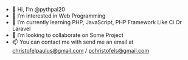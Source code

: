 - 👋 Hi, I’m @pythpal20
- 👀 I’m interested in Web Programming
- 🌱 I’m currently learning PHP, JavaScript, PHP Framework Like Ci Or Laravel
- 💞️ I’m looking to collaborate on Some Project
- 📫 You can contact me with send me an email at christofelpaulus@gmail.com / pchristofels@gmail.com

<!---
pythpal20/pythpal20 is a ✨ special ✨ repository because its `README.md` (this file) appears on your GitHub profile.
You can click the Preview link to take a look at your changes.
--->
